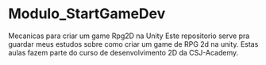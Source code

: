# Modulo_StartGameDev
Mecanicas para criar um game Rpg2D na Unity
Este repositorio serve pra guardar meus estudos sobre como criar um game de RPG 2d na unity.
Estas aulas fazem parte do curso de desenvolvimento 2D da CSJ-Academy.
